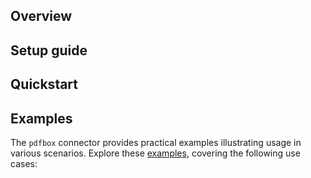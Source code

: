 ## Overview

[//]: # (TODO: Add overview mentioning the purpose of the module, supported REST API versions, and other high-level details.)

## Setup guide

[//]: # (TODO: Add detailed steps to obtain credentials and configure the module.)

## Quickstart

[//]: # (TODO: Add a quickstart guide to demonstrate a basic functionality of the module, including sample code snippets.)

## Examples

The `pdfbox` connector provides practical examples illustrating usage in various scenarios. Explore these [examples](https://github.com/xlibb/module-pdfbox/tree/main/examples/), covering the following use cases:

[//]: # (TODO: Add examples)
